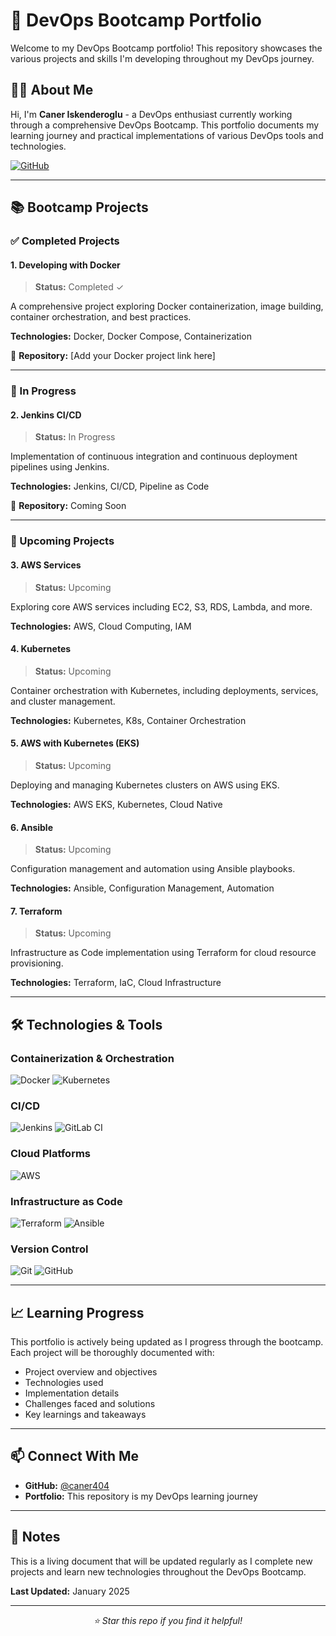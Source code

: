 # 🚀 DevOps Bootcamp Portfolio

Welcome to my DevOps Bootcamp portfolio! This repository showcases the various projects and skills I'm developing throughout my DevOps journey.

## 👨‍💻 About Me

Hi, I'm **Caner Iskenderoglu** - a DevOps enthusiast currently working through a comprehensive DevOps Bootcamp. This portfolio documents my learning journey and practical implementations of various DevOps tools and technologies.

[![GitHub](https://img.shields.io/badge/GitHub-caner404-181717?style=flat&logo=github)](https://github.com/caner404)

---

## 📚 Bootcamp Projects

### ✅ Completed Projects

#### 1. Developing with Docker

> **Status:** Completed ✓

A comprehensive project exploring Docker containerization, image building, container orchestration, and best practices.

**Technologies:** Docker, Docker Compose, Containerization

🔗 **Repository:** [Add your Docker project link here]

---

### 🚧 In Progress

#### 2. Jenkins CI/CD

> **Status:** In Progress

Implementation of continuous integration and continuous deployment pipelines using Jenkins.

**Technologies:** Jenkins, CI/CD, Pipeline as Code

🔗 **Repository:** Coming Soon

---

### 📅 Upcoming Projects

#### 3. AWS Services

> **Status:** Upcoming

Exploring core AWS services including EC2, S3, RDS, Lambda, and more.

**Technologies:** AWS, Cloud Computing, IAM

#### 4. Kubernetes

> **Status:** Upcoming

Container orchestration with Kubernetes, including deployments, services, and cluster management.

**Technologies:** Kubernetes, K8s, Container Orchestration

#### 5. AWS with Kubernetes (EKS)

> **Status:** Upcoming

Deploying and managing Kubernetes clusters on AWS using EKS.

**Technologies:** AWS EKS, Kubernetes, Cloud Native

#### 6. Ansible

> **Status:** Upcoming

Configuration management and automation using Ansible playbooks.

**Technologies:** Ansible, Configuration Management, Automation

#### 7. Terraform

> **Status:** Upcoming

Infrastructure as Code implementation using Terraform for cloud resource provisioning.

**Technologies:** Terraform, IaC, Cloud Infrastructure

---

## 🛠️ Technologies & Tools

### Containerization & Orchestration

![Docker](https://img.shields.io/badge/Docker-2496ED?style=flat&logo=docker&logoColor=white)
![Kubernetes](https://img.shields.io/badge/Kubernetes-326CE5?style=flat&logo=kubernetes&logoColor=white)

### CI/CD

![Jenkins](https://img.shields.io/badge/Jenkins-D24939?style=flat&logo=jenkins&logoColor=white)
![GitLab CI](https://img.shields.io/badge/GitLab_CI-FC6D26?style=flat&logo=gitlab&logoColor=white)

### Cloud Platforms

![AWS](https://img.shields.io/badge/AWS-232F3E?style=flat&logo=amazon-aws&logoColor=white)

### Infrastructure as Code

![Terraform](https://img.shields.io/badge/Terraform-7B42BC?style=flat&logo=terraform&logoColor=white)
![Ansible](https://img.shields.io/badge/Ansible-EE0000?style=flat&logo=ansible&logoColor=white)

### Version Control

![Git](https://img.shields.io/badge/Git-F05032?style=flat&logo=git&logoColor=white)
![GitHub](https://img.shields.io/badge/GitHub-181717?style=flat&logo=github&logoColor=white)

---

## 📈 Learning Progress

This portfolio is actively being updated as I progress through the bootcamp. Each project will be thoroughly documented with:

- Project overview and objectives
- Technologies used
- Implementation details
- Challenges faced and solutions
- Key learnings and takeaways

---

## 📫 Connect With Me

- **GitHub:** [@caner404](https://github.com/caner404)
- **Portfolio:** This repository is my DevOps learning journey

---

## 📝 Notes

This is a living document that will be updated regularly as I complete new projects and learn new technologies throughout the DevOps Bootcamp.

**Last Updated:** January 2025

---

<div align="center">
  <i>⭐ Star this repo if you find it helpful!</i>
</div>
